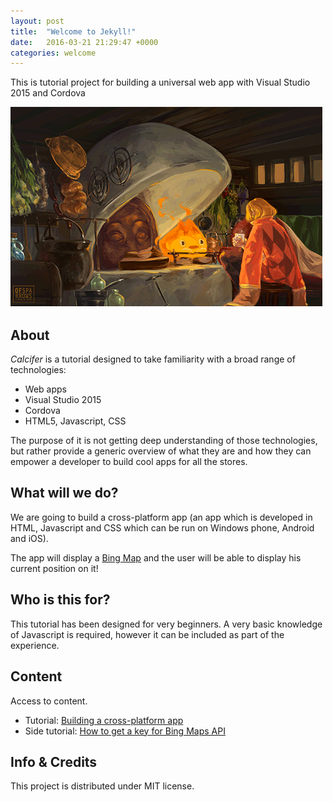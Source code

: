 ```yaml
---
layout: post
title:  "Welcome to Jekyll!"
date:   2016-03-21 21:29:47 +0000
categories: welcome
---
```

This is tutorial project for building a universal web app with Visual Studio 2015 and Cordova

![Calcifer](/images/calcifer.png)

## About
_Calcifer_ is a tutorial designed to take familiarity with a broad range of technologies:

- Web apps
- Visual Studio 2015
- Cordova
- HTML5, Javascript, CSS

The purpose of it is not getting deep understanding of those technologies, but rather provide a generic overview of what they are and how they can empower a developer to build cool apps for all the stores.

## What will we do?
We are going to build a cross-platform app (an app which is developed in HTML, Javascript and CSS which can be run on Windows phone, Android and iOS).

The app will display a [Bing Map](http://www.microsoft.com/maps/choose-your-bing-maps-API.aspx) and the user will be able to display his current position on it!

## Who is this for?
This tutorial has been designed for very beginners. A very basic knowledge of Javascript is required, however it can be included as part of the experience.

## Content
Access to content.

- Tutorial: [Building a cross-platform app](/Tutorial.md)
- Side tutorial: [How to get a key for Bing Maps API](/BingMaps-Api.md)

## Info & Credits
This project is distributed under MIT license.
